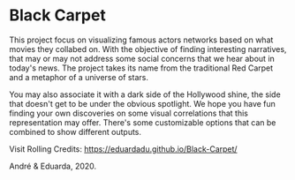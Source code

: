 # Black Carpet


This project focus on visualizing famous actors networks based on what movies they collabed on. With the objective of finding interesting narratives, that may or may not address some social concerns that we hear about in today's news. 
The project takes its name from the traditional Red Carpet and a metaphor of a universe of stars.

You may also associate it with a dark side of the Hollywood shine, the side that doesn't get to be under the obvious spotlight. 
We hope you have fun finding your own discoveries on some visual correlations that this representation may offer.
There's some customizable options that can be combined to show different outputs.

Visit Rolling Credits: https://eduardadu.github.io/Black-Carpet/


André & Eduarda, 2020.
